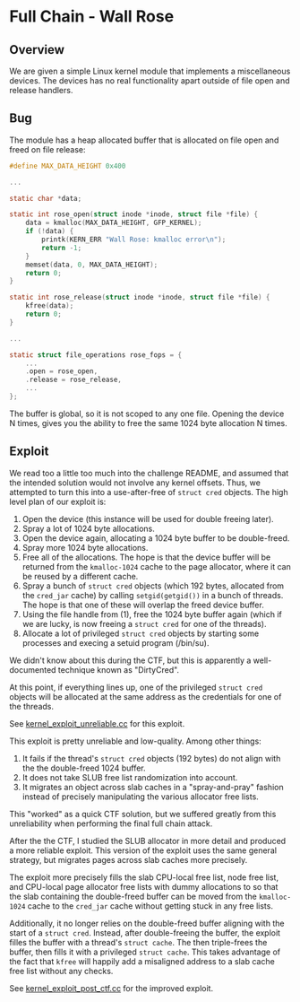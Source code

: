 # Full Chain - Wall Rose

## Overview

We are given a simple Linux kernel module that implements a
miscellaneous devices. The devices has no real functionality apart
outside of file open and release handlers.

## Bug

The module has a heap allocated buffer that is allocated on file
open and freed on file release:
```c
#define MAX_DATA_HEIGHT 0x400

...

static char *data;

static int rose_open(struct inode *inode, struct file *file) {
    data = kmalloc(MAX_DATA_HEIGHT, GFP_KERNEL);
    if (!data) {
        printk(KERN_ERR "Wall Rose: kmalloc error\n");
        return -1;
    }
    memset(data, 0, MAX_DATA_HEIGHT);
    return 0;
}

static int rose_release(struct inode *inode, struct file *file) {
    kfree(data);
    return 0;
}

...

static struct file_operations rose_fops = {
    ...
    .open = rose_open,
    .release = rose_release,
    ...
};
```

The buffer is global, so it is not scoped to any one file. Opening the
device N times, gives you the ability to free the same 1024 byte
allocation N times.

## Exploit

We read too a little too much into the challenge README, and assumed
that the intended solution would not involve any kernel offsets. Thus,
we attempted to turn this into a use-after-free of `struct cred`
objects. The high level plan of our exploit is:

1. Open the device (this instance will be used for double freeing
   later).
2. Spray a lot of 1024 byte allocations.
3. Open the device again, allocating a 1024 byte buffer to be double-freed.
4. Spray more 1024 byte allocations.
5. Free all of the allocations. The hope is that the device buffer will
   be returned from the `kmalloc-1024` cache to the page allocator,
   where it can be reused by a different cache.
6. Spray a bunch of `struct cred` objects (which 192 bytes, allocated
   from the `cred_jar` cache) by calling `setgid(getgid())` in a bunch
   of threads. The hope is that one of these will overlap the
   freed device buffer.
7. Using the file handle from (1), free the 1024 byte buffer again
   (which if we are lucky, is now freeing a `struct cred` for one of the
   threads).
8. Allocate a lot of privileged `struct cred` objects by starting some
   processes and execing a setuid program (/bin/su).

We didn't know about this during the CTF, but this is apparently a
well-documented technique known as "DirtyCred".

At this point, if everything lines up, one of the privileged
`struct cred` objects will be allocated at the same address as the
credentials for one of the threads.

See
[kernel_exploit_unreliable.cc](https://github.com/mmm-team/public-writeups/blob/main/hitcon2023/full_chain_wall_rose/kernel_exploit_unreliable.cc)
for this exploit.

This exploit is pretty unreliable and low-quality. Among other things:
1. It fails if the thread's `struct cred` objects (192 bytes) do not
   align with the the double-freed 1024 buffer.
2. It does not take SLUB free list randomization into account.
3. It migrates an object across slab caches in a "spray-and-pray"
   fashion instead of precisely manipulating the various allocator free
   lists.

This "worked" as a quick CTF solution, but we suffered greatly from this
unreliability when performing the final full chain attack.

After the the CTF, I studied the SLUB allocator in more detail and
produced a more reliable exploit. This version of the exploit uses the
same general strategy, but migrates pages across slab caches more
precisely.

The exploit more precisely fills the slab CPU-local free list, node free
list, and CPU-local page allocator free lists with dummy allocations to
so that the slab containing the double-freed buffer can be moved from
the `kmalloc-1024` cache to the `cred_jar` cache without getting stuck
in any free lists.

Additionally, it no longer relies on the double-freed buffer aligning
with the start of a `struct cred`. Instead, after double-freeing the
buffer, the exploit filles the buffer with a thread's `struct cache`.
The then triple-frees the buffer, then fills it with a privileged
`struct cache`. This takes advantage of the fact that `kfree` will
happily add a misaligned address to a slab cache free list without any
checks.

See
[kernel_exploit_post_ctf.cc](https://github.com/mmm-team/public-writeups/blob/main/hitcon2023/full_chain_wall_rose/kernel_exploit_post_ctf.cc)
for the improved exploit.
